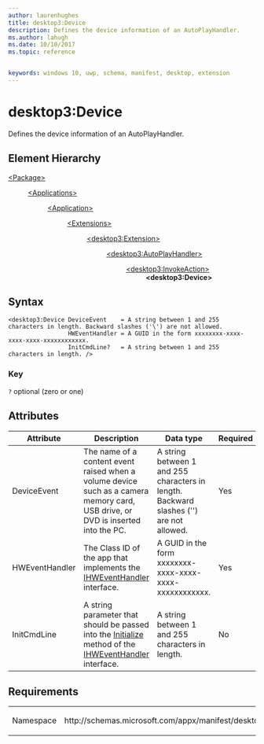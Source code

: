 ```yaml
---
author: laurenhughes
title: desktop3:Device
description: Defines the device information of an AutoPlayHandler.
ms.author: lahugh
ms.date: 10/10/2017
ms.topic: reference


keywords: windows 10, uwp, schema, manifest, desktop, extension 
---
```


# desktop3:Device
Defines the device information of an AutoPlayHandler.


## Element Hierarchy
<dl>
<dt><a href="element-package.md">&lt;Package&gt;</a></dt>
<dd>
<dl>
<dt><a href="element-applications.md">&lt;Applications&gt;</a></dt>
<dd>
<dl>
<dt><a href="element-application.md">&lt;Application&gt;</a></dt>
<dd>
<dl>
<dt><a href="element-1-extensions.md">&lt;Extensions&gt;</a></dt>
<dd>
<dl>
<dt><a href="element-desktop3-extension.md">&lt;desktop3:Extension&gt;</a></dt>
<dd>
<dl>
<dt><a href="element-desktop3-AutoPlayHandler.md">&lt;desktop3:AutoPlayHandler&gt;</a></dt>
<dd>
<dl>
<dt><a href="element-desktop3-invokeaction.md">&lt;desktop3:InvokeAction&gt;</a></dt>
<dd><b>&lt;desktop3:Device&gt;</b></dd>
</dl>
</dd>
</dl>
</dd>
</dl>
</dd>
</dl>
</dd>
</dl>
</dd>
</dl>
</dd>
</dl>


## Syntax
```syntax
<desktop3:Device DeviceEvent    = A string between 1 and 255 characters in length. Backward slashes ('\') are not allowed.
                 HWEventHandler = A GUID in the form xxxxxxxx-xxxx-xxxx-xxxx-xxxxxxxxxxxx.
                 InitCmdLine?   = A string between 1 and 255 characters in length. />
```

### Key
`?` optional (zero or one)

## Attributes
| Attribute | Description | Data type | Required |
|-----------|-------------|-----------|----------|
| DeviceEvent | The name of a content event raised when a volume device such as a camera memory card, USB drive, or DVD is inserted into the PC. | A string between 1 and 255 characters in length. Backward slashes ('\') are not allowed. | Yes |
| HWEventHandler | The Class ID of the app that implements the [IHWEventHandler](https://msdn.microsoft.com/library/windows/desktop/bb775492.aspx) interface. | A GUID in the form xxxxxxxx-xxxx-xxxx-xxxx-xxxxxxxxxxxx. | Yes |
| InitCmdLine | A string parameter that should be passed into the [Initialize](https://msdn.microsoft.com/library/windows/desktop/bb775495.aspx) method of the [IHWEventHandler](https://msdn.microsoft.com/library/windows/desktop/bb775492.aspx) interface. | A string between 1 and 255 characters in length. | No |

## Requirements

<table>
<colgroup>
<col width="50%" />
<col width="50%" />
</colgroup>
<tbody>
<tr class="odd">
<td><p>Namespace</p></td>
<td><p>http://schemas.microsoft.com/appx/manifest/desktop/windows10/3</p></td>
</tr>
</tbody>
</table>
